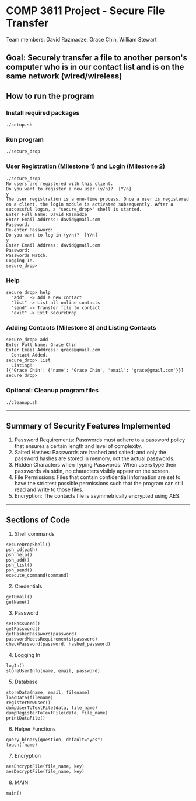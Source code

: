 # COMP 3611 Project - Secure File Transfer

Team members: David Razmadze, Grace Chin, William Stewart

## Goal: Securely transfer a file to another person's computer who is in our contact list and is on the same network (wired/wireless)

## How to run the program

### Install required packages
```
./setup.sh 
```

### Run program
```
./secure_drop
```

### User Registration (Milestone 1) and Login (Milestone 2)
```
./secure_drop 
No users are registered with this client.
Do you want to register a new user (y/n)?  [Y/n] 
y
The user registration is a one-time process. Once a user is registered on a client, the login module is activated subsequently. After a successful login, a "secure_drop>" shell is started.
Enter Full Name: David Razmadze
Enter Email Address: david@gmail.com
Password: 
Re-enter Password: 
Do you want to log in (y/n)?  [Y/n] 
y
Enter Email Address: david@gmail.com
Password: 
Passwords Match.
Logging In.
secure_drop> 
```

### Help

```
secure_drop> help
  "add"  -> Add a new contact
  "list" -> List all online contacts
  "send" -> Transfer file to contact
  "exit" -> Exit SecureDrop
```

### Adding Contacts (Milestone 3) and Listing Contacts
```
secure_drop> add 
Enter Full Name: Grace Chin
Enter Email Address: grace@gmail.com
  Contact Added.
secure_drop> list
  Listing!
[{'Grace Chin': {'name': 'Grace Chin', 'email': 'grace@gmail.com'}}]
secure_drop>
```

### Optional: Cleanup program files

```
./cleanup.sh 
```

---

## Summary of Security Features Implemented

1. Password Requirements: Passwords must adhere to a password policy that ensures a certain length and level of complexity.
2. Salted Hashes: Passwords are hashed and salted; and only the password hashes are stored in memory, not the actual passwords.
3. Hidden Characters when Typing Passwords: When users type their passwords via stdin, no characters visibly appear on the screen.
4. File Permissions: Files that contain confidential information are set to have the strictest possible permissions such that the program can still read and write to those files.
5. Encryption: The contacts file is asymmetrically encrypted using AES.

---

## Sections of Code 

1. Shell commands 

```
secureDropShell()
psh_cd(path)
psh_help()
psh_add()
psh_list()
psh_send()
execute_command(command)
```

2. Credentials

```
getEmail()
getName()
```

3. Password

```
setPassword()
getPassword()
getHashedPassword(password)
passwordMeetsRequirements(password)
checkPassword(password, hashed_password)
```

4. Logging In

```
logIn()
storeUserInfo(name, email, password)
```

5. Database

```
storeData(name, email, filename)
loadData(filename)
registerNewUser()
dumpUserToTextFile(data, file_name)
dumpRegisterToTextFile(data, file_name)
printDataFile()
```

6. Helper Functions

```
query_binary(question, default="yes")
touch(fname)
```

7. Encryption

```
aesEncryptFile(file_name, key)
aesDecryptFile(file_name, key)
```


8. MAIN

```
main()
```

